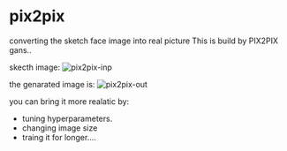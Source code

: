 # pix2pix
converting the sketch face image into real picture
This is build by PIX2PIX gans..

skecth image:
![pix2pix-inp](https://user-images.githubusercontent.com/98259409/157058771-d1796e15-9dd4-47fb-8a09-ed462cfe6de7.png)

the genarated image is: ![pix2pix-out](https://user-images.githubusercontent.com/98259409/157058873-ad39eeb7-f6e4-4f02-9e7c-0b2d70a6f04f.png)

you can bring it more realatic by:
  * tuning hyperparameters.
  * changing image size
  * traing it for longer....
